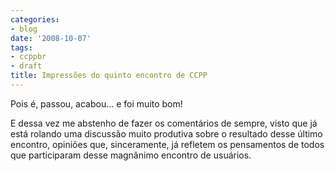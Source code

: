 ```yaml
---
categories:
- blog
date: '2008-10-07'
tags:
- ccppbr
- draft
title: Impressões do quinto encontro de CCPP
---
```


Pois é, passou, acabou... e foi muito bom!

E dessa vez me abstenho de fazer os comentários de sempre, visto que já está rolando uma discussão muito produtiva sobre o resultado desse último encontro, opiniões que, sinceramente, já refletem os pensamentos de todos que participaram desse magnânimo encontro de usuários.